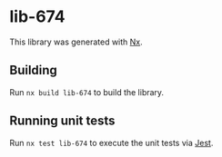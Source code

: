 # lib-674

This library was generated with [Nx](https://nx.dev).

## Building

Run `nx build lib-674` to build the library.

## Running unit tests

Run `nx test lib-674` to execute the unit tests via [Jest](https://jestjs.io).
